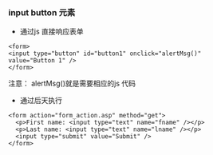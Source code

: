 ### input button 元素
- 通过js 直接响应表单 
``` 
<form>
<input type="button" id="button1" onclick="alertMsg()"
value="Button 1" />
</form>
``` 
注意： alertMsg()就是需要相应的js 代码 

- 通过后天执行
``` 
<form action="form_action.asp" method="get">
  <p>First name: <input type="text" name="fname" /></p>
  <p>Last name: <input type="text" name="lname" /></p>
  <input type="submit" value="Submit" />
</form>
``` 



